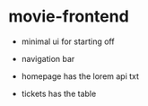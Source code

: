 # movie-frontend
- minimal ui for starting off

- navigation bar
- homepage has the lorem api txt
- tickets has the table